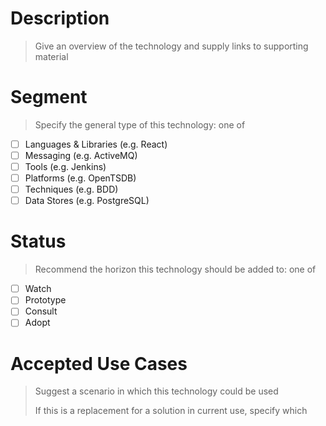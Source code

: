 # Description

> Give an overview of the technology and supply links to supporting material

# Segment

> Specify the general type of this technology: one of
- [ ] Languages & Libraries (e.g. React)
- [ ] Messaging (e.g. ActiveMQ)
- [ ] Tools (e.g. Jenkins)
- [ ] Platforms (e.g. OpenTSDB)
- [ ] Techniques (e.g. BDD)
- [ ] Data Stores (e.g. PostgreSQL)

# Status

> Recommend the horizon this technology should be added to: one of
- [ ] Watch
- [ ] Prototype
- [ ] Consult
- [ ] Adopt

# Accepted Use Cases

> Suggest a scenario in which this technology could be used
>
> If this is a replacement for a solution in current use, specify which
